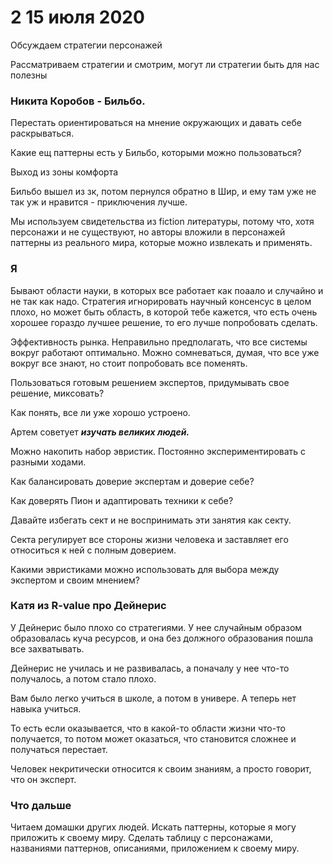 # 2 15 июля 2020
Обсуждаем стратегии персонажей

Рассматриваем стратегии и смотрим, могут ли стратегии быть для нас полезны

### Никита Коробов - Бильбо. 

Перестать ориентироваться на мнение окружающих и давать себе раскрываться. 

Какие ещ паттерны есть у Бильбо, которыми можно пользоваться? 

Выход из зоны комфорта

Бильбо вышел из зк, потом пернулся обратно в Шир, и ему там уже не так уж и нравится - приключения лучше.

Мы используем свидетельства из fiction литературы, потому что, хотя персонажи и не существуют, но авторы вложили в персонажей паттерны из реального мира, которые можно извлекать и применять.

### Я

Бывают области науки, в которых все работает как поаало и случайно и не так как надо. Стратегия игнорировать научный консенсус в целом плохо, но может быть область, в которой тебе кажется, что есть очень хорошее гораздо лучшее решение, то его лучше попробовать сделать.

Эффективность рынка. Неправильно предполагать, что все системы вокруг работают оптимально. Можно сомневаться, думая, что все уже вокруг все знают, но стоит попробовать все поменять.

Пользоваться готовым решением экспертов, придумывать свое решение, миксовать?

Как понять, все ли уже хорошо устроено. 

Артем советует _**изучать великих людей.**_

Можно накопить набор эвристик. Постоянно экспериментировать с разными ходами.

Как балансировать доверие экспертам и доверие себе?

Как доверять Пион и адаптировать техники к себе?

Давайте избегать сект и не воспринимать эти занятия как секту.

Секта регулирует все стороны жизни человека и заставляет его относиться к ней с полным доверием.

Какими эвристиками можно использовать для выбора между экспертом и своим мнением?

### Катя из R-value про Дейнерис

У Дейнерис было плохо со стратегиями. У нее случайным образом образовалась куча ресурсов, и она без должного образования пошла все захватывать.

Дейнерис не училась и не развивалась, а поначалу у нее что-то получалось, а потом стало плохо.

Вам было легко учиться в школе, а потом в универе. А теперь нет навыка учиться.

То есть если оказывается, что в какой-то области жизни что-то получается, то потом может оказаться, что становится сложнее и получаться перестает.

Человек некритически относится к своим знаниям, а просто говорит, что он эксперт.

### Что дальше

Читаем домашки других людей. Искать паттерны, которые я могу приложить к своему миру. Сделать таблицу с персонажами, названиями паттернов, описаниями, приложением к своему миру.